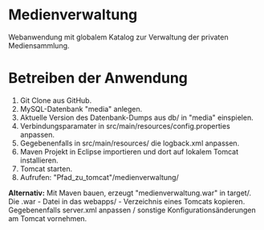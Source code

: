 # Medienverwaltung
Webanwendung mit globalem Katalog zur Verwaltung der privaten Mediensammlung.

# Betreiben der Anwendung

1. Git Clone aus GitHub. 
2. MySQL-Datenbank "media" anlegen.
3. Aktuelle Version des Datenbank-Dumps aus db/ in "media" einspielen. 
4. Verbindungsparamater in src/main/resources/config.properties anpassen.
5. Gegebenenfalls in src/main/resources/ die logback.xml anpassen.
6. Maven Projekt in Eclipse importieren und dort auf lokalem Tomcat installieren.
7. Tomcat starten.
8. Aufrufen: "Pfad_zu_tomcat"/medienverwaltung/


**Alternativ:**
Mit Maven bauen, erzeugt "medienverwaltung.war" in target/. Die .war - Datei in das webapps/ - Verzeichnis eines Tomcats kopieren. Gegebenenfalls server.xml anpassen / sonstige Konfigurationsänderungen am Tomcat vornehmen.


